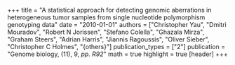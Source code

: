 +++
title = "A statistical approach for detecting genomic aberrations in heterogeneous tumor samples from single nucleotide polymorphism genotyping data"
date = "2010-01-01"
authors = ["Christopher Yau", "Dmitri Mouradov", "Robert N Jorissen", "Stefano Colella", "Ghazala Mirza", "Graham Steers", "Adrian Harris", "Jiannis Ragoussis", "Oliver Sieber", "Christopher C Holmes", "{others}"]
publication_types = ["2"]
publication = "Genome biology, (11), 9, _pp. R92_"
math = true
highlight = true
[header]
+++
